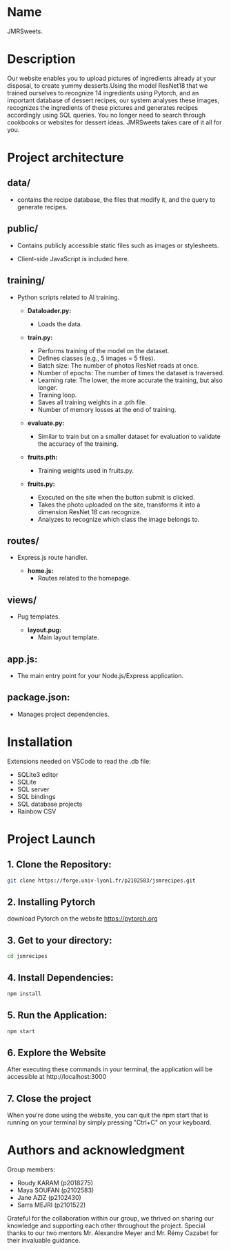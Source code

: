 
# Name
JMRSweets.

# Description
Our website enables you to upload pictures of ingredients already at your disposal, to create yummy desserts.Using the model ResNet18 that we trained ourselves to recognize 14 ingredients using Pytorch,  and an important database of dessert recipes, our system analyses these images, recognizes the ingredients of these pictures and generates recipes accordingly using SQL queries. You no longer need to search through cookbooks or websites for dessert ideas. JMRSweets takes care of it all for you.


# Project architecture



## data/
- contains the recipe database, the files that modify it, and the query to generate recipes.


## public/
- Contains publicly accessible static files such as images or stylesheets.

- Client-side JavaScript is included here.

## training/
- Python scripts related to AI training.

    - **Dataloader.py:**
      - Loads the data.

    - **train.py:**
      - Performs training of the model on the dataset.
      - Defines classes (e.g., 5 images = 5 files).
      - Batch size: The number of photos ResNet reads at once.
      - Number of epochs: The number of times the dataset is traversed.
      - Learning rate: The lower, the more accurate the training, but also longer.
      - Training loop.
      - Saves all training weights in a .pth file.
      - Number of memory losses at the end of training.

    - **evaluate.py:**
      - Similar to train but on a smaller dataset for evaluation to validate the accuracy of the training.

    - **fruits.pth:**
      - Training weights used in fruits.py.

    - **fruits.py:**
      - Executed on the site when the button submit is clicked.
      - Takes the photo uploaded on the site, transforms it into a dimension ResNet 18 can recognize.
      - Analyzes to recognize which class the image belongs to.

## routes/
- Express.js route handler.

    - **home.js:**
      - Routes related to the homepage.

## views/
- Pug templates.

    - **layout.pug:**
      - Main layout template.

## app.js:
- The main entry point for your Node.js/Express application.

## package.json:
- Manages project dependencies.

# Installation


Extensions needed on VSCode to read the .db file:

- SQLite3 editor
- SQLite
- SQL server
- SQL bindings
- SQL database projects
- Rainbow CSV



# Project Launch

## 1. Clone the Repository:
 ```bash
 git clone https://forge.univ-lyon1.fr/p2102583/jsmrecipes.git
```
## 2. Installing Pytorch
download Pytorch on the website https://pytorch.org

## 3. Get to your directory:
 ```bash
 cd jsmrecipes
```
## 4. Install Dependencies:
 ```bash
 npm install
```
## 5. Run the Application:
 ```bash
 npm start
```

## 6. Explore the Website
 After executing these commands in your terminal, the application will be accessible at http://localhost:3000

## 7. Close the project
When you're done using the website, you can quit the npm start that is running on your terminal
by simply pressing "Ctrl+C" on your keyboard.


# Authors and acknowledgment
Group members:
- Roudy KARAM (p2018275)
- Maya SOUFAN (p2102583)
- Jane AZIZ (p2102430)
- Sarra MEJRI (p2101522)

Grateful for the collaboration within our group, we thrived on sharing our knowledge and supporting each other throughout the project. Special thanks to our two mentors Mr. Alexandre Meyer and Mr. Rémy Cazabet for their invaluable guidance.



